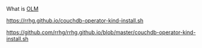 

What is [OLM](https://rrhg.github.io/olm)

https://rrhg.github.io/couchdb-operator-kind-install.sh

https://github.com/rrhg/rrhg.github.io/blob/master/couchdb-operator-kind-install.sh
